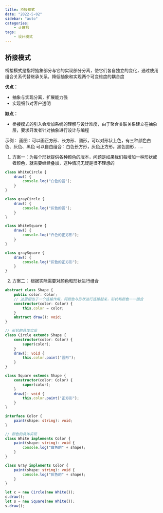 ```yaml
---
title: 桥接模式
date: "2022-5-02"
sidebar: "auto"
categories:
    - 计算机
tags:
    - 设计模式
---
```


## 桥接模式

桥接模式是指将抽象部分与它的实现部分分离，使它们各自独立的变化，通过使用组合关系代替继承关系，降低抽象和实现两个可变维度的耦合度

**优点：**

-   抽象与实现分离，扩展能力强
-   实现细节对客户透明

**缺点：**

-   桥接模式的引入会增加系统的理解与设计难度，由于聚合关联关系建立在抽象层，要求开发者针对抽象进行设计与编程

示例：
画图：可以画正方形、长方形、圆形，可以对形状上色，有三种颜色白色、灰色、黑色
可以自由组合：白色长方形，灰色正方形，黑色圆形，....

1. 方案一：为每个形状提供各种颜色的版本，问题是如果我们每增加一种形状或者颜色，就需要继续叠加，这种情况无疑是很不理想的

```js
class WhiteCircle {
    draw() {
        console.log("白色的圆");
    }
}

class grayCircle {
    draw() {
        console.log("灰色的圆");
    }
}

class WhiteSquare {
    draw() {
        console.log("白色的正方形");
    }
}

class graySquare {
    draw() {
        console.log("灰色的正方形");
    }
}
```

2. 方案二： 根据实际需要对颜色和形状进行组合

```ts
abstract class Shape {
    public color: Color;
    // 这里相当于一个连接作用，将颜色与形状进行连接起来，形状和颜色一一组合
    constructor(color: Color) {
        this.color = color;
    }
    abstract draw(): void;
}

// 形状的具体实现
class Circle extends Shape {
    constructor(color: Color) {
        super(color);
    }
    draw(): void {
        this.color.paint("圆形");
    }
}

class Square extends Shape {
    constructor(color: Color) {
        super(color);
    }
    draw(): void {
        this.color.paint("正方形");
    }
}

interface Color {
    paint(shape: string): void;
}

// 颜色的具体实现
class White implements Color {
    paint(shape: string): void {
        console.log("白色的" + shape);
    }
}

class Gray implements Color {
    paint(shape: string): void {
        console.log("灰色的" + shape);
    }
}

let c = new Circle(new White());
c.draw();
let s = new Square(new White());
s.draw();
```

